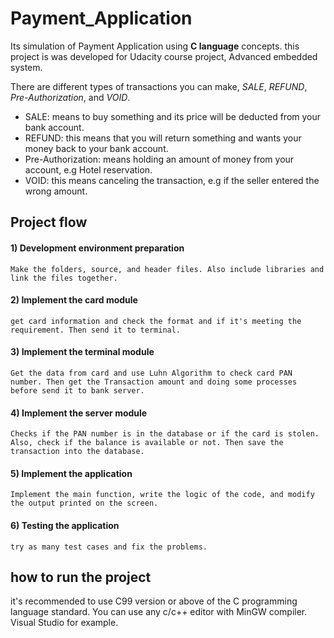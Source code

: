 # Payment_Application
Its simulation of Payment Application using **C language** concepts.
this project is was developed for Udacity course project, Advanced embedded system.

There are different types of transactions you can make, _SALE_, _REFUND_, _Pre-Authorization_, and _VOID_.
* SALE: means to buy something and its price will be deducted from your bank account.
* REFUND: this means that you will return something and wants your money back to your bank account.
* Pre-Authorization: means holding an amount of money from your account, e.g Hotel reservation.
* VOID: this means canceling the transaction, e.g if the seller entered the wrong amount.

## Project flow 

#### 1) Development environment preparation
    Make the folders, source, and header files. Also include libraries and link the files together.
#### 2) Implement the card module
    get card information and check the format and if it's meeting the requirement. Then send it to terminal.
#### 3) Implement the terminal module
    Get the data from card and use Luhn Algorithm to check card PAN number. Then get the Transaction amount and doing some processes before send it to bank server.
#### 4) Implement the server module
    Checks if the PAN number is in the database or if the card is stolen. Also, check if the balance is available or not. Then save the transaction into the database.
#### 5) Implement the application
    Implement the main function, write the logic of the code, and modify the output printed on the screen.
#### 6) Testing the application
    try as many test cases and fix the problems.

## how to run the project
it's recommended to use C99 version or above of the C programming language standard. You can use any c/c++ editor with MinGW compiler. Visual Studio for example.


